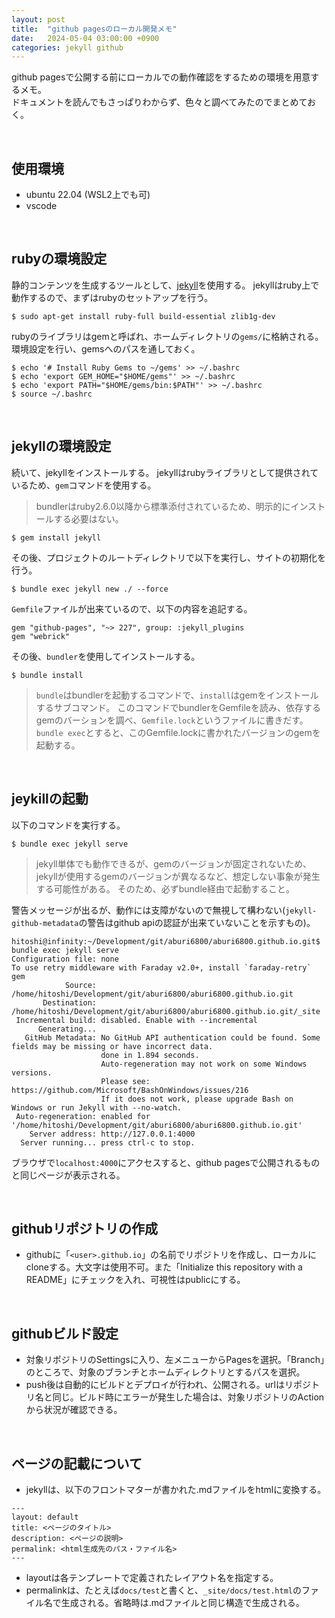 ```yaml
---
layout: post
title:  "github pagesのローカル開発メモ"
date:   2024-05-04 03:00:00 +0900
categories: jekyll github
---
```


github pagesで公開する前にローカルでの動作確認をするための環境を用意するメモ。  
ドキュメントを読んでもさっぱりわからず、色々と調べてみたのでまとめておく。

<br>

## 使用環境

- ubuntu 22.04 (WSL2上でも可)
- vscode

<br>

## rubyの環境設定

静的コンテンツを生成するツールとして、[jekyll](https://jekyllrb-ja.github.io/)を使用する。
jekyllはruby上で動作するので、まずはrubyのセットアップを行う。
```
$ sudo apt-get install ruby-full build-essential zlib1g-dev
```

rubyのライブラリはgemと呼ばれ、ホームディレクトリの`gems/`に格納される。
環境設定を行い、gemsへのパスを通しておく。
```
$ echo '# Install Ruby Gems to ~/gems' >> ~/.bashrc
$ echo 'export GEM_HOME="$HOME/gems"' >> ~/.bashrc
$ echo 'export PATH="$HOME/gems/bin:$PATH"' >> ~/.bashrc
$ source ~/.bashrc
```

<br>

## jekyllの環境設定

続いて、jekyllをインストールする。
jekyllはrubyライブラリとして提供されているため、`gem`コマンドを使用する。

> bundlerはruby2.6.0以降から標準添付されているため、明示的にインストールする必要はない。

```
$ gem install jekyll
```

その後、プロジェクトのルートディレクトリで以下を実行し、サイトの初期化を行う。
```
$ bundle exec jekyll new ./ --force
```

`Gemfile`ファイルが出来ているので、以下の内容を追記する。
```
gem "github-pages", "~> 227", group: :jekyll_plugins
gem "webrick"
```

その後、`bundler`を使用してインストールする。
```
$ bundle install
```

> `bundle`はbundlerを起動するコマンドで、`install`はgemをインストールするサブコマンド。
> このコマンドでbundlerをGemfileを読み、依存するgemのバーションを調べ、`Gemfile.lock`というファイルに書きだす。
> `bundle exec`とすると、このGemfile.lockに書かれたバージョンのgemを起動する。

<br>

## jeykillの起動

以下のコマンドを実行する。
```
$ bundle exec jekyll serve
```

> jekyll単体でも動作できるが、gemのバージョンが固定されないため、jekyllが使用するgemのバージョンが異なるなど、想定しない事象が発生する可能性がある。
> そのため、必ずbundle経由で起動すること。

警告メッセージが出るが、動作には支障がないので無視して構わない(`jekyll-github-metadata`の警告はgithub apiの認証が出来ていないことを示すもの)。
```
hitoshi@infinity:~/Development/git/aburi6800/aburi6800.github.io.git$ bundle exec jekyll serve
Configuration file: none
To use retry middleware with Faraday v2.0+, install `faraday-retry` gem
            Source: /home/hitoshi/Development/git/aburi6800/aburi6800.github.io.git
       Destination: /home/hitoshi/Development/git/aburi6800/aburi6800.github.io.git/_site
 Incremental build: disabled. Enable with --incremental
      Generating...
   GitHub Metadata: No GitHub API authentication could be found. Some fields may be missing or have incorrect data.
                    done in 1.894 seconds.
                    Auto-regeneration may not work on some Windows versions.
                    Please see: https://github.com/Microsoft/BashOnWindows/issues/216
                    If it does not work, please upgrade Bash on Windows or run Jekyll with --no-watch.
 Auto-regeneration: enabled for '/home/hitoshi/Development/git/aburi6800/aburi6800.github.io.git'
    Server address: http://127.0.0.1:4000
  Server running... press ctrl-c to stop.
```

ブラウザで`localhost:4000`にアクセスすると、github pagesで公開されるものと同じページが表示される。

<br>

## githubリポジトリの作成

- githubに「`<user>.github.io`」の名前でリポジトリを作成し、ローカルにcloneする。大文字は使用不可。また「Initialize this repository with a README」にチェックを入れ、可視性はpublicにする。

<br>

## githubビルド設定

- 対象リポジトリのSettingsに入り、左メニューからPagesを選択。「Branch」のところで、対象のブランチとホームディレクトリとするパスを選択。
- push後は自動的にビルドとデプロイが行われ、公開される。urlはリポジトリ名と同じ。ビルド時にエラーが発生した場合は、対象リポジトリのActionから状況が確認できる。

<br>

## ページの記載について

- jekyllは、以下のフロントマターが書かれた.mdファイルをhtmlに変換する。
```
---
layout: default
title: <ページのタイトル>
description: <ページの説明>
permalink: <html生成先のパス・ファイル名>
---
```
- layoutは各テンプレートで定義されたレイアウト名を指定する。
- permalinkは、たとえば`docs/test`と書くと、`_site/docs/test.html`のファイル名で生成される。省略時は.mdファイルと同じ構造で生成される。

<br>

